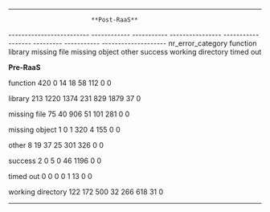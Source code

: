 
--------------------------------------------------------------------------------------------------------------
                           **Post-RaaS**                                                                  
 ------------------------- ------------ ----------- ---------------- ------------------ --------- ----------- --------------------                   nr_error_category            function     library     missing file     missing object     other     success     working directory     timed out  
 
  **Pre-RaaS**
     
 
  function                          420           0               14                 18        58         112                     0             0  
 
  library                           213        1220             1374                231       829        1879                    37             0  
 
  missing file                       75          40              906                 51       101         281                     0             0  
 
  missing object                      1           0                1                320         4         155                     0             0  
 
  other                               8          19               37                 25       301         326                     0             0  
 
  success                             2           0                5                  0        46        1196                     0             0  
 
  timed out                           0           0                0                  0         1          13                     0             0  
 
  working directory                 122         172              500                 32       266         618                    31             0  
 
--------------------------------------------------------------------------------------------------------------
